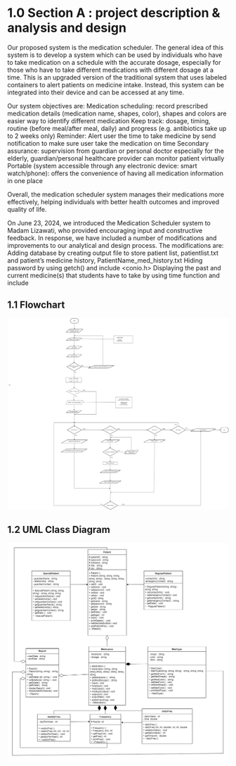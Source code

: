 # 1.0  Section A :  project description & analysis and design
Our proposed system is the medication scheduler. The general idea of this system is to develop a system which can be used by individuals who have to take medication on a schedule with the accurate dosage, especially for those who have to take different medications with different dosage at a time. This is an upgraded version of the traditional system that uses labeled containers to alert patients on medicine intake. Instead, this system can be integrated into their device and can be accessed at any time.

Our system objectives are:
Medication scheduling: record prescribed medication details (medication name, shapes, color), shapes and colors are easier way to identify different medication 
Keep track: dosage, timing, routine (before meal/after meal, daily) and progress (e.g. antibiotics take up to 2 weeks only)
Reminder: Alert user the time to take medicine by send notification to make sure user take the medication on time
Secondary assurance: supervision from guardian or personal doctor especially for the elderly, guardian/personal healthcare provider can monitor patient virtually
Portable (system accessible through any electronic device: smart watch/phone): offers the convenience of having all medication information in one place

Overall, the medication scheduler system manages their medications more effectively, helping individuals with better health outcomes and improved quality of life.

On June 23, 2024, we introduced the Medication Scheduler system to Madam Lizawati, who provided encouraging input and constructive feedback. In response, we have included a number of modifications and improvements to our analytical and design process. The modifications are:
Adding database by creating output file to store patient list, patientlist.txt and patient’s medicine history, PatientName_med_history.txt
Hiding password by using getch() and include <conio.h>
Displaying the past and current medicine(s) that students have to take by using time function and include <ctime>

## 1.1 Flowchart
![Flowchart](images/PT2_Proj_Flowchart.png)
## 1.2 UML Class Diagram
![UML_Class_Diagram](images/PT2_Proj_UML.png)
